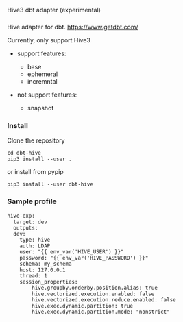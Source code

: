 Hive3 dbt adapter (experimental)

### 
Hive adapter for dbt. https://www.getdbt.com/

Currently, only support Hive3

- support features:
   - base
   - ephemeral
   - incremntal

- not support features:
   - snapshot

### Install
Clone the repository
```
cd dbt-hive
pip3 install --user .
```
or install from pypip
```
pip3 install --user dbt-hive
```

### Sample profile
```
hive-exp:
  target: dev
  outputs:
  dev:
    type: hive
    auth: LDAP
    user: "{{ env_var('HIVE_USER') }}"
    password: "{{ env_var('HIVE_PASSWORD') }}"
    schema: my_schema
    host: 127.0.0.1
    thread: 1
    session_properties:
        hive.groupby.orderby.position.alias: true
        hive.vectorized.execution.enabled: false
        hive.vectorized.execution.reduce.enabled: false
        hive.exec.dynamic.partition: true
        hive.exec.dynamic.partition.mode: "nonstrict"
```
